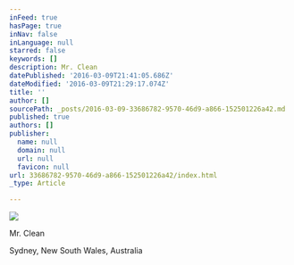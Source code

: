 ```yaml
---
inFeed: true
hasPage: true
inNav: false
inLanguage: null
starred: false
keywords: []
description: Mr. Clean
datePublished: '2016-03-09T21:41:05.686Z'
dateModified: '2016-03-09T21:29:17.074Z'
title: ''
author: []
sourcePath: _posts/2016-03-09-33686782-9570-46d9-a866-152501226a42.md
published: true
authors: []
publisher:
  name: null
  domain: null
  url: null
  favicon: null
url: 33686782-9570-46d9-a866-152501226a42/index.html
_type: Article

---
```

![](https://the-grid-user-content.s3-us-west-2.amazonaws.com/05533690-93c6-47b5-abb9-1e3528ef1221.jpg)

Mr. Clean

Sydney, New South Wales, Australia